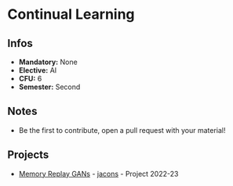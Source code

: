 # Continual Learning
## Infos
- **Mandatory:** None
- **Elective:** AI
- **CFU:** 6
- **Semester:** Second

## Notes
- Be the first to contribute, open a pull request with your material!

## Projects
- [Memory Replay GANs](https://github.com/jacons/MeRGAN-V2) - [jacons](https://github.com/jacons) - Project 2022-23
